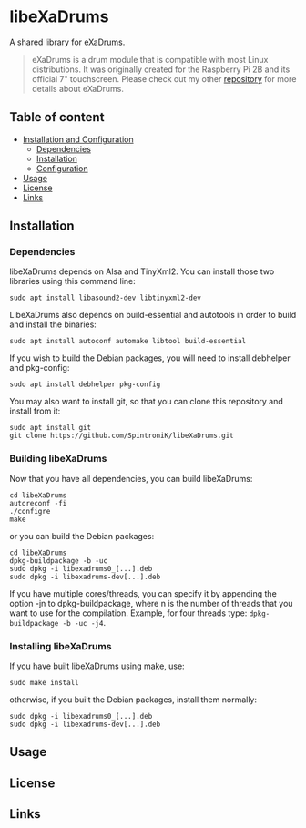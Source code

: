 # libeXaDrums
A shared library for [eXaDrums](https://github.com/SpintroniK/eXaDrums).

> eXaDrums is a drum module that is compatible with most Linux distributions. 
It was originally created for the Raspberry Pi 2B and its official 7" touchscreen. 
Please check out my other [repository](https://github.com/SpintroniK/eXaDrums) for more details about eXaDrums.

## Table of content

- [Installation and Configuration](#installation)
    - [Dependencies](#dependencies)
    - [Installation](#installation)
    - [Configuration](#configuration)
- [Usage](#usage)
- [License](#license)
- [Links](#links)

## Installation

### Dependencies

libeXaDrums depends on Alsa and TinyXml2. You can install those two libraries using this command line: <br />
```
sudo apt install libasound2-dev libtinyxml2-dev
```
LibeXaDrums also depends on build-essential and autotools in order to build and install the binaries: 
```
sudo apt install autoconf automake libtool build-essential 
```
If you wish to build the Debian packages, you will need to install debhelper and pkg-config: 
```
sudo apt install debhelper pkg-config
```
You may also want to install git, so that you can clone this repository and install from it: 
```
sudo apt install git
git clone https://github.com/SpintroniK/libeXaDrums.git 
```

### Building libeXaDrums

Now that you have all dependencies, you can build libeXaDrums: 
```
cd libeXaDrums
autoreconf -fi
./configre
make
```
or you can build the Debian packages: 
```
cd libeXaDrums
dpkg-buildpackage -b -uc
sudo dpkg -i libexadrums0_[...].deb
sudo dpkg -i libexadrums-dev[...].deb
```
If you have multiple cores/threads, you can specify it by appending the option -jn to dpkg-buildpackage, where n is the number of threads that you want to use for the compilation. 
Example, for four threads type: `dpkg-buildpackage -b -uc -j4`.

### Installing libeXaDrums

If you have built libeXaDrums using make, use:

```sudo make install```

otherwise, if you built the Debian packages, install them normally: 

```
sudo dpkg -i libexadrums0_[...].deb
sudo dpkg -i libexadrums-dev[...].deb
```

## Usage

## License

## Links
